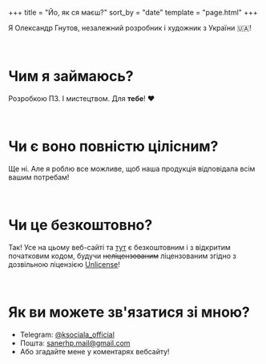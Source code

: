 +++
title = "Йо, як ся маєш?"
sort_by = "date"
template = "page.html"
+++

<p class="lead text-center">Я Олександр Гнутов, незалежний розробник і художник з України 🇺🇦!</p><br>
<h1>Чим я займаюсь?</h1>
<p class="lead">Розробкою ПЗ. І мистецтвом. Для <b class="bold">тебе</b>! ❤️</p><br>
<h1>Чи є воно повністю цілісним?</h1>
<p class="lead">Ще ні. Але я роблю все можливе, щоб наша продукція відповідала всім вашим потребам!</p><br>
<h1>Чи це безкоштовно?</h1>
<p class="lead">Так! Усе на цьому веб-сайті та <a href="https://github.com/konceptosociala">тут</a> є безкоштовним і з відкритим початковим кодом, будучи <del>неліцензованим</del> ліцензованим згідно з дозвільною ліцензією <a href="https://unlicense.org/">Unlicense</a>!</p><br>
<h1>Як ви можете зв'язатися зі мною?</h1>
<p class="lead">
    <ul>
        <li>Telegram: <a href="https://t.me/ksociala_official" class="text-bg-dark p-1 font-monospace rounded bold">@ksociala_official</a></li>
        <li>Пошта: <a href="mailto:sanerhp.mail@gmail.com" class="text-bg-dark p-1 font-monospace rounded bold">sanerhp.mail@gmail.com</a></li>
        <li>Або згадайте мене у коментарях вебсайту!</li>
    </ul>
</p><br>